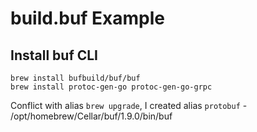 # build.buf Example



## Install buf CLI

```
brew install bufbuild/buf/buf
brew install protoc-gen-go protoc-gen-go-grpc
```

Conflict with alias `brew upgrade`, I created alias `protobuf` - /opt/homebrew/Cellar/buf/1.9.0/bin/buf



